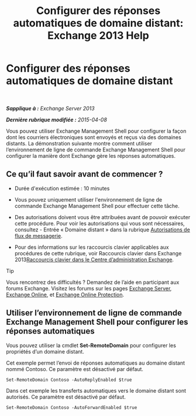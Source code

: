 ﻿---
title: 'Configurer des réponses automatiques de domaine distant: Exchange 2013 Help'
TOCTitle: Configurer des réponses automatiques de domaine distant
ms:assetid: 3d88a1fb-4b62-419a-a50d-ffd868e229d0
ms:mtpsurl: https://technet.microsoft.com/fr-fr/library/JJ657720(v=EXCHG.150)
ms:contentKeyID: 50477944
ms.date: 04/24/2018
mtps_version: v=EXCHG.150
ms.translationtype: HT
---

# Configurer des réponses automatiques de domaine distant

 

_**Sapplique à :** Exchange Server 2013_

_**Dernière rubrique modifiée :** 2015-04-08_

Vous pouvez utiliser Exchange Management Shell pour configurer la façon dont les courriers électroniques sont envoyés et reçus via des domaines distants. La démonstration suivante montre comment utiliser l’environnement de ligne de commande Exchange Management Shell pour configurer la manière dont Exchange gère les réponses automatiques.

## Ce qu’il faut savoir avant de commencer ?

  - Durée d'exécution estimée : 10 minutes

  - Vous pouvez uniquement utiliser l'environnement de ligne de commande Exchange Management Shell pour effectuer cette tâche.

  - Des autorisations doivent vous être attribuées avant de pouvoir exécuter cette procédure. Pour voir les autorisations qui vous sont nécessaires, consultez - Entrée « Domaine distant » dans la rubrique [Autorisations de flux de messagerie](mail-flow-permissions-exchange-2013-help.md).

  - Pour des informations sur les raccourcis clavier applicables aux procédures de cette rubrique, voir Raccourcis clavier dans Exchange 2013[Raccourcis clavier dans le Centre d’administration Exchange](keyboard-shortcuts-in-the-exchange-admin-center-exchange-online-protection-help.md).

> [!TIP]
> Vous rencontrez des difficultés ? Demandez de l’aide en participant aux forums Exchange. Visitez les forums sur les pages <a href="https://go.microsoft.com/fwlink/p/?linkid=60612">Exchange Server</a>, <a href="https://go.microsoft.com/fwlink/p/?linkid=267542">Exchange Online</a>, et <a href="https://go.microsoft.com/fwlink/p/?linkid=285351">Exchange Online Protection</a>.


## Utiliser l’environnement de ligne de commande Exchange Management Shell pour configurer les réponses automatiques

Vous pouvez utiliser la cmdlet **Set-RemoteDomain** pour configurer les propriétés d’un domaine distant.

Cet exemple permet l’envoi de réponses automatiques au domaine distant nommé Contoso. Ce paramètre est désactivé par défaut.

    Set-RemoteDomain Contoso -AutoReplyEnabled $true

Dans cet exemple les transferts automatiques vers le domaine distant sont autorisés. Ce paramètre est désactivé par défaut.

    Set-RemoteDomain Contoso -AutoForwardEnabled $true

